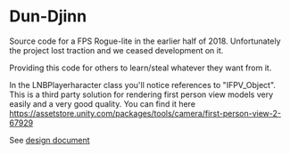 # Dun-Djinn

Source code for a FPS Rogue-lite in the earlier half of 2018. Unfortunately the project lost traction and we ceased development on it.

Providing this code for others to learn/steal whatever they want from it.

In the LNBPlayerharacter class you'll notice references to "IFPV_Object". This is a third party solution for rendering first person view models very easily and a very good quality. You can find it here https://assetstore.unity.com/packages/tools/camera/first-person-view-2-67929

See [design document](https://github.com/calebsmth54/Dun-Djinn/blob/master/Dun'Djinn_GDD.pdf)
